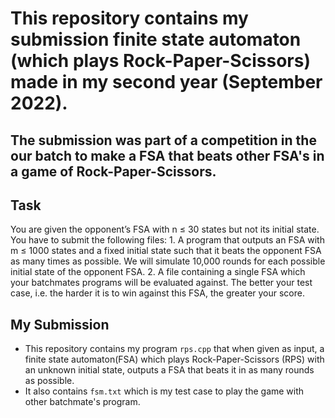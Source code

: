 # This repository contains my submission finite state automaton (which plays Rock-Paper-Scissors) made in my second year (September 2022).
## The submission was part of a competition in the our batch to make a FSA that beats other FSA's in a game of Rock-Paper-Scissors.
## Task
You are given the opponent’s FSA with n ≤ 30 states but not its initial state. You have to submit the following files: 1. A program that outputs an FSA with m ≤ 1000 states and a fixed initial state such that it beats the opponent FSA as many times as possible. We will simulate 10,000 rounds for each possible initial state of the opponent FSA. 2. A file containing a single FSA which your batchmates programs will be evaluated against. The better your test case, i.e. the harder it is to win against this FSA, the greater your score.
## My Submission
- This repository contains my program `rps.cpp` that when given as input, a finite state automaton(FSA) which plays Rock-Paper-Scissors (RPS) with an unknown initial state, outputs a FSA that beats it in as many rounds as possible.
- It also contains `fsm.txt` which is my test case to play the game with other batchmate's program.
